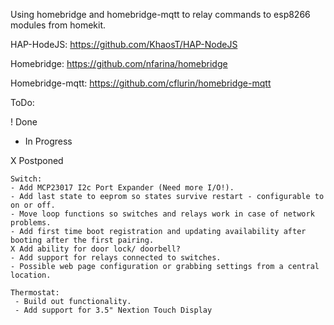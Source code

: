 Using homebridge and homebridge-mqtt to relay commands to esp8266 modules from homekit.

HAP-HodeJS: https://github.com/KhaosT/HAP-NodeJS

Homebridge: https://github.com/nfarina/homebridge

Homebridge-mqtt: https://github.com/cflurin/homebridge-mqtt

ToDo:

! Done

- In Progress

X Postponed

	Switch:
	- Add MCP23017 I2c Port Expander (Need more I/O!).
	- Add last state to eeprom so states survive restart - configurable to on or off.
	- Move loop functions so switches and relays work in case of network problems.
	- Add first time boot registration and updating availability after booting after the first pairing.
	X Add ability for door lock/ doorbell?
	- Add support for relays connected to switches.
	- Possible web page configuration or grabbing settings from a central location.
	
	Thermostat:
	 - Build out functionality.
	 - Add support for 3.5" Nextion Touch Display